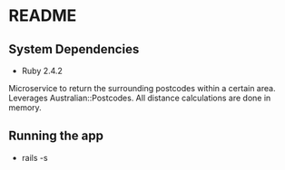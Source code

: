 # README

## System Dependencies
- Ruby 2.4.2

Microservice to return the surrounding postcodes within a certain area.
Leverages Australian::Postcodes. All distance calculations are done in memory.

## Running the app
- rails -s

